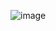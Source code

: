 
![image](https://user-images.githubusercontent.com/26459890/139316081-99f594da-5701-482c-ae3b-80122b5a7264.png)
